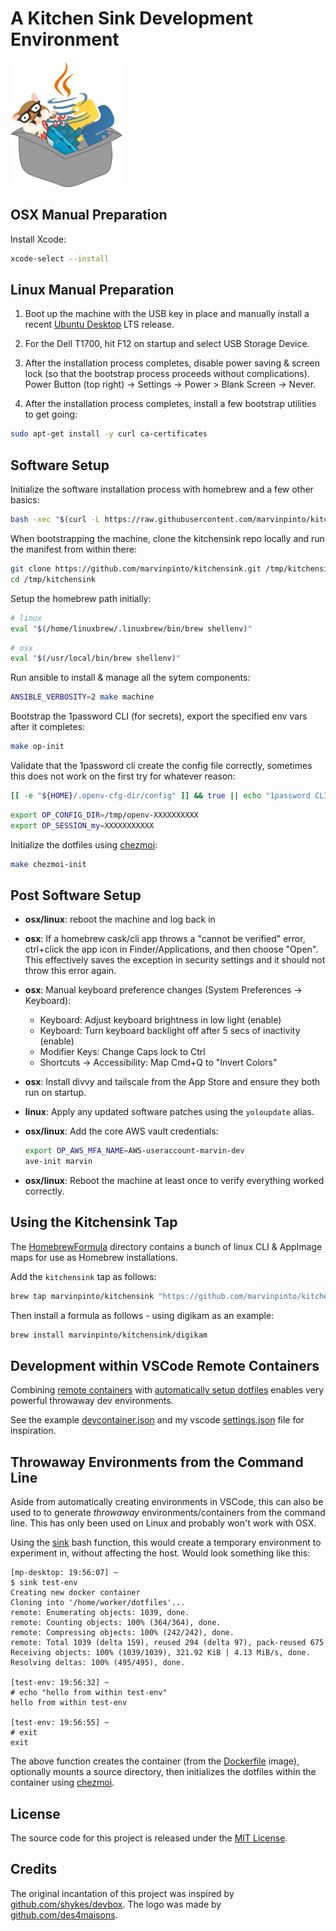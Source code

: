 # A Kitchen Sink Development Environment

<img alt="kitchen sink logo" height="200px" src="logo.png">


## OSX Manual Preparation

Install Xcode:
```bash
xcode-select --install
```


## Linux Manual Preparation

1. Boot up the machine with the USB key in place and manually install a recent [Ubuntu Desktop](https://ubuntu.com/download/desktop) LTS release.

1. For the Dell T1700, hit F12 on startup and select USB Storage Device.

1. After the installation process completes, disable power saving & screen lock (so that the bootstrap process proceeds without complications). Power Button (top right) -> Settings -> Power > Blank Screen -> Never.

1. After the installation process completes, install a few bootstrap utilities to get going:
```bash
sudo apt-get install -y curl ca-certificates
```


## Software Setup

Initialize the software installation process with homebrew and a few other basics:
```bash
bash -xec "$(curl -L https://raw.githubusercontent.com/marvinpinto/kitchensink/main/bootstrap.sh)"
```

When bootstrapping the machine, clone the kitchensink repo locally and run the manifest from within there:
```bash
git clone https://github.com/marvinpinto/kitchensink.git /tmp/kitchensink
cd /tmp/kitchensink
```

Setup the homebrew path initially:
```bash
# linux
eval "$(/home/linuxbrew/.linuxbrew/bin/brew shellenv)"
```

```bash
# osx
eval "$(/usr/local/bin/brew shellenv)"
```

Run ansible to install & manage all the sytem components:
```bash
ANSIBLE_VERBOSITY=2 make machine
```

Bootstrap the 1password CLI (for secrets), export the specified env vars after it completes:
```bash
make op-init
```

Validate that the 1password cli create the config file correctly, sometimes this does not work on the first try for whatever reason:
```bash
[[ -e "${HOME}/.openv-cfg-dir/config" ]] && true || echo "1password CLI did NOT initialize successfully, re-run: make op-init"
```

```bash
export OP_CONFIG_DIR=/tmp/openv-XXXXXXXXXX
export OP_SESSION_my=XXXXXXXXXXX
```

Initialize the dotfiles using [chezmoi](https://github.com/twpayne/chezmoi):
```bash
make chezmoi-init
```


## Post Software Setup

- **osx/linux**: reboot the machine and log back in

- **osx**: If a homebrew cask/cli app throws a "cannot be verified" error, ctrl+click the app icon in Finder/Applications, and then choose "Open". This effectively saves the exception in security settings and it should not throw this error again.

- **osx**: Manual keyboard preference changes (System Preferences -> Keyboard):
  - Keyboard: Adjust keyboard brightness in low light (enable)
  - Keyboard: Turn keyboard backlight off after 5 secs of inactivity (enable)
  - Modifier Keys: Change Caps lock to Ctrl
  - Shortcuts -> Accessibility: Map Cmd+Q to "Invert Colors"

- **osx**: Install divvy and tailscale from the App Store and ensure they both run on startup.

- **linux**: Apply any updated software patches using the `yoloupdate` alias.

- **osx/linux**: Add the core AWS vault credentials:
  ```bash
  export OP_AWS_MFA_NAME=AWS-useraccount-marvin-dev
  ave-init marvin
  ```

- **osx/linux**: Reboot the machine at least once to verify everything worked correctly.


## Using the Kitchensink Tap

The [HomebrewFormula](/HomebrewFormula) directory contains a bunch of linux CLI & AppImage maps for use as Homebrew installations.

Add the `kitchensink` tap as follows:

```bash
brew tap marvinpinto/kitchensink "https://github.com/marvinpinto/kitchensink.git"
```

Then install a formula as follows - using digikam as an example:

```bash
brew install marvinpinto/kitchensink/digikam
```


## Development within VSCode Remote Containers

Combining [remote containers](https://code.visualstudio.com/docs/remote/containers#_create-a-devcontainerjson-file) with [automatically setup dotfiles](https://code.visualstudio.com/docs/remote/containers#_personalizing-with-dotfile-repositories) enables very powerful throwaway dev environments.

See the example [devcontainer.json](/.devcontainer/devcontainer.json) and my vscode [settings.json](https://github.com/marvinpinto/kitchensink/blob/26c23c94de21e00b9adfee9a3f900f0abdb889f3/dotfiles/.chezmoitemplates/vscode_settings.json#L18-L20) file for inspiration.


## Throwaway Environments from the Command Line

Aside from automatically creating environments in VSCode, this can also be used to to generate _throwaway_ environments/containers from the command line. This has only been used on Linux and probably won't work with OSX.

Using the [sink](https://github.com/marvinpinto/kitchensink/blob/775f75aec6cbd77727af87b6ceb119fb5b5d1922/dotfiles/dot_bash.d/kitchensink#L3-L45) bash function, this would create a temporary environment to experiment in, without affecting the host. Would look something like this:

```text
[mp-desktop: 19:56:07] ~
$ sink test-env
Creating new docker container
Cloning into '/home/worker/dotfiles'...
remote: Enumerating objects: 1039, done.
remote: Counting objects: 100% (364/364), done.
remote: Compressing objects: 100% (242/242), done.
remote: Total 1039 (delta 159), reused 294 (delta 97), pack-reused 675
Receiving objects: 100% (1039/1039), 321.92 KiB | 4.13 MiB/s, done.
Resolving deltas: 100% (495/495), done.

[test-env: 19:56:32] ~
# echo "hello from within test-env"
hello from within test-env

[test-env: 19:56:55] ~
# exit
exit
```

The above function creates the container (from the [Dockerfile](/Dockerfile) image), optionally mounts a source directory, then initializes the dotfiles within the container using [chezmoi](https://github.com/twpayne/chezmoi).


## License

The source code for this project is released under the [MIT License]((LICENSE.txt)).


## Credits

The original incantation of this project was inspired by [github.com/shykes/devbox](https://github.com/shykes/devbox). The logo was made by [github.com/des4maisons](https://github.com/des4maisons).
